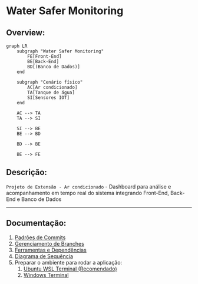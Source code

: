# **Water Safer Monitoring**

## Overview:

```mermaid
graph LR
    subgraph "Water Safer Monitoring" 
        FE[Front-End]
        BE[Back-End]
        BD[(Banco de Dados)]
    end

    subgraph "Cenário físico"
        AC[Ar condicionado]
        TA[Tanque de água]
        SI[Sensores IOT]
    end

    AC --> TA
    TA --> SI

    SI --> BE
    BE --> BD

    BD --> BE

    BE --> FE
```

## Descrição:

`Projeto de Extensão - Ar condicionado` - Dashboard para análise e acompanhamento em tempo real do sistema integrando Front-End, Back-End e Banco de Dados

----

## Documentação:

1. [Padrões de Commits](docs/commit-patterns.md)  
2. [Gerenciamento de Branches](/docs/branch-management.md)
3. [Ferramentas e Dependências](/docs/tools-and-dependencies.md)
4. [Diagrama de Sequência](/docs/sequence-diagram.md)
5. Preparar o ambiente para rodar a aplicação:  
    1. [Ubuntu WSL Terminal (Recomendado)](/docs/application-environment/ubuntu.md)
    2. [Windows Terminal](/docs/application-environment/windows.md)